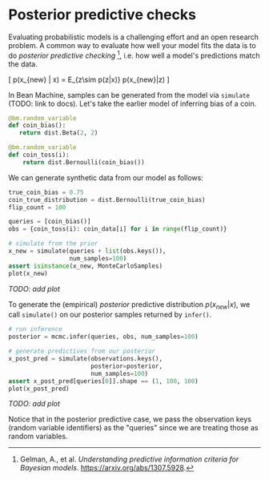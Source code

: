 # Posterior predictive checks

Evaluating probabilistic models is a challenging effort and an open research problem.  A common way to evaluate how well your model fits the data is to do *posterior predictive checking* [^1], i.e. how well a model's predictions match the data.

\[
    p(x_{new} | x) = E_{z\sim p(z|x)} p(x_{new}|z)
\]

In Bean Machine, samples can be generated from the model via `simulate` (TODO: link to docs). Let's take the earlier model of inferring bias of a coin.
```python
@bm.random_variable
def coin_bias():
   return dist.Beta(2, 2)

@bm.random_variable
def coin_toss(i):
    return dist.Bernoulli(coin_bias())
```
We can generate synthetic data from our model as follows:
```python
true_coin_bias = 0.75
coin_true_distribution = dist.Bernoulli(true_coin_bias)
flip_count = 100

queries = [coin_bias()]
obs = {coin_toss(i): coin_data[i] for i in range(flip_count)}

# simulate from the prior
x_new = simulate(queries + list(obs.keys()),
                 num_samples=100)
assert isinstance(x_new, MonteCarloSamples)
plot(x_new)
```
*TODO: add plot*


To generate the (empirical) *posterior* predictive distribution $p(x_{new}|x)$, we call `simulate()` on our posterior samples returned by `infer()`.
```python
# run inference
posterior = mcmc.infer(queries, obs, num_samples=100)

# generate predictives from our posterior
x_post_pred = simulate(observations.keys(),
                       posterior=posterior,
                       num_samples=100)
assert x_post_pred[queries[0]].shape == (1, 100, 100)
plot(x_post_pred)
```
*TODO: add plot*

Notice that in the posterior predictive case, we pass the observation keys (random variable identifiers) as the "queries" since we are treating those as random variables.

[^1]: Gelman, A., et al. *Understanding predictive information criteria for Bayesian models*. https://arxiv.org/abs/1307.5928.
